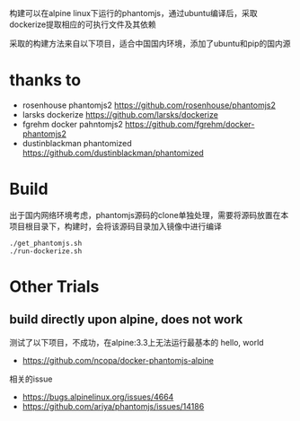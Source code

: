 构建可以在alpine linux下运行的phantomjs，通过ubuntu编译后，采取dockerize提取相应的可执行文件及其依赖

采取的构建方法来自以下项目，适合中国国内环境，添加了ubuntu和pip的国内源

# thanks to
* rosenhouse phantomjs2 https://github.com/rosenhouse/phantomjs2
* larsks dockerize https://github.com/larsks/dockerize 
* fgrehm docker pahntomjs2 https://github.com/fgrehm/docker-phantomjs2
* dustinblackman phantomized https://github.com/dustinblackman/phantomized

# Build
出于国内网络环境考虑，phantomjs源码的clone单独处理，需要将源码放置在本项目根目录下，构建时，会将该源码目录加入镜像中进行编译

```
./get_phantomjs.sh
./run-dockerize.sh
```

# Other Trials
## build directly upon alpine, does not work

测试了以下项目，不成功，在alpine:3.3上无法运行最基本的 hello, world
- https://github.com/ncopa/docker-phantomjs-alpine

相关的issue
- https://bugs.alpinelinux.org/issues/4664
- https://github.com/ariya/phantomjs/issues/14186

